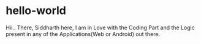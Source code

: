 # hello-world

Hii.. There,
Siddharth here, I am in Love with the Coding Part and the Logic present in any of the Applications(Web or Android) out there.
